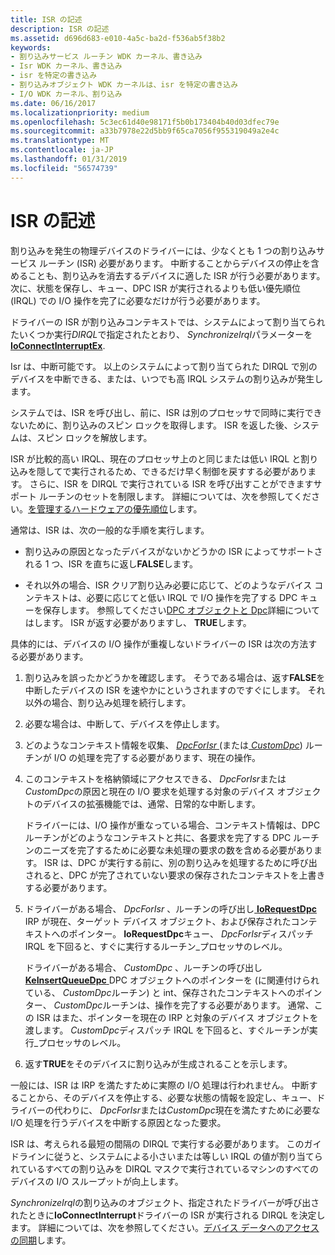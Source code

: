 ```yaml
---
title: ISR の記述
description: ISR の記述
ms.assetid: d696d683-e010-4a5c-ba2d-f536ab5f38b2
keywords:
- 割り込みサービス ルーチン WDK カーネル、書き込み
- Isr WDK カーネル、書き込み
- isr を特定の書き込み
- 割り込みオブジェクト WDK カーネルは、isr を特定の書き込み
- I/O WDK カーネル、割り込み
ms.date: 06/16/2017
ms.localizationpriority: medium
ms.openlocfilehash: 5c3ec61d40e98171f5b0b173404b40d03dfec79e
ms.sourcegitcommit: a33b7978e22d5bb9f65ca7056f955319049a2e4c
ms.translationtype: MT
ms.contentlocale: ja-JP
ms.lasthandoff: 01/31/2019
ms.locfileid: "56574739"
---
```

# <a name="writing-an-isr"></a>ISR の記述





割り込みを発生の物理デバイスのドライバーには、少なくとも 1 つの割り込みサービス ルーチン (ISR) 必要があります。 中断することからデバイスの停止を含めることも、割り込みを消去するデバイスに適した ISR が行う必要があります。 次に、状態を保存し、キュー、DPC ISR が実行されるよりも低い優先順位 (IRQL) での I/O 操作を完了に必要なだけが行う必要があります。

ドライバーの ISR が割り込みコンテキストでは、システムによって割り当てられたいくつか実行*DIRQL*で指定されたとおり、 *SynchronizeIrql*パラメーターを[ **IoConnectInterruptEx**](https://msdn.microsoft.com/library/windows/hardware/ff548378).

Isr は、中断可能です。 以上のシステムによって割り当てられた DIRQL で別のデバイスを中断できる、または、いつでも高 IRQL システムの割り込みが発生します。

システムでは、ISR を呼び出し、前に、ISR は別のプロセッサで同時に実行できないために、割り込みのスピン ロックを取得します。 ISR を返した後、システムは、スピン ロックを解放します。

ISR が比較的高い IRQL、現在のプロセッサ上のと同じまたは低い IRQL と割り込みを隠してで実行されるため、できるだけ早く制御を戻すする必要があります。 さらに、ISR を DIRQL で実行されている ISR を呼び出すことができますサポート ルーチンのセットを制限します。 詳細については、次を参照してください。[を管理するハードウェアの優先順位](managing-hardware-priorities.md)します。

通常は、ISR は、次の一般的な手順を実行します。

-   割り込みの原因となったデバイスがないかどうかの ISR によってサポートされる 1 つ、ISR を直ちに返し**FALSE**します。

-   それ以外の場合、ISR クリア割り込み必要に応じて、どのようなデバイス コンテキストは、必要に応じてと低い IRQL で I/O 操作を完了する DPC キューを保存します。 参照してください[DPC オブジェクトと Dpc](dpc-objects-and-dpcs.md)詳細についてはします。 ISR が返す必要がありますし、 **TRUE**します。

具体的には、デバイスの I/O 操作が重複しないドライバーの ISR は次の方法する必要があります。

1.  割り込みを誤ったかどうかを確認します。 そうである場合は、返す**FALSE**を中断したデバイスの ISR を速やかにというされますのですぐにします。 それ以外の場合、割り込み処理を続行します。

2.  必要な場合は、中断して、デバイスを停止します。

3.  どのようなコンテキスト情報を収集、 [ *DpcForIsr* ](https://msdn.microsoft.com/library/windows/hardware/ff544079) (または[ *CustomDpc*](https://msdn.microsoft.com/library/windows/hardware/ff542972)) ルーチンが I/O の処理を完了する必要があります、現在の操作。

4.  このコンテキストを格納領域にアクセスできる、 *DpcForIsr*または*CustomDpc*の原因と現在の I/O 要求を処理する対象のデバイス オブジェクトのデバイスの拡張機能では、通常、日常的な中断します。

    ドライバーには、I/O 操作が重なっている場合、コンテキスト情報は、DPC ルーチンがどのようなコンテキストと共に、各要求を完了する DPC ルーチンのニーズを完了するために必要な未処理の要求の数を含める必要があります。 ISR は、DPC が実行する前に、別の割り込みを処理するために呼び出されると、DPC が完了されていない要求の保存されたコンテキストを上書きする必要があります。

5.  ドライバーがある場合、 *DpcForIsr* 、ルーチンの呼び出し[ **IoRequestDpc** ](https://msdn.microsoft.com/library/windows/hardware/ff549657) IRP が現在、ターゲット デバイス オブジェクト、および保存されたコンテキストへのポインター。 **IoRequestDpc**キュー、 *DpcForIsr*ディスパッチ IRQL を下回ると、すぐに実行するルーチン\_プロセッサのレベル。

    ドライバーがある場合、 *CustomDpc* 、ルーチンの呼び出し[ **KeInsertQueueDpc** ](https://msdn.microsoft.com/library/windows/hardware/ff552185) DPC オブジェクトへのポインターを (に関連付けられている、 *CustomDpc*ルーチン) と int、保存されたコンテキストへのポインター、 *CustomDpc*ルーチンは、操作を完了する必要があります。 通常、この ISR はまた、ポインターを現在の IRP と対象のデバイス オブジェクトを渡します。 *CustomDpc*ディスパッチ IRQL を下回ると、すぐルーチンが実行\_プロセッサのレベル。

6.  返す**TRUE**をそのデバイスに割り込みが生成されることを示します。

一般には、ISR は IRP を満たすために実際の I/O 処理は行われません。 中断することから、そのデバイスを停止する、必要な状態の情報を設定し、キュー、ドライバーの代わりに、 *DpcForIsr*または*CustomDpc*現在を満たすために必要な I/O 処理を行うデバイスを中断する原因となった要求。

ISR は、考えられる最短の間隔の DIRQL で実行する必要があります。 このガイドラインに従うと、システムによる小さいまたは等しい IRQL の値が割り当てられているすべての割り込みを DIRQL マスクで実行されているマシンのすべてのデバイスの I/O スループットが向上します。

*SynchronizeIrql*の割り込みのオブジェクト、指定されたドライバーが呼び出されたときに**IoConnectInterrupt**ドライバーの ISR が実行される DIRQL を決定します。 詳細については、次を参照してください。[デバイス データへのアクセスの同期](synchronizing-access-to-device-data.md)します。

 

 





